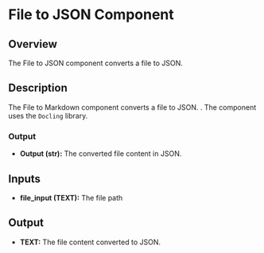 # File to JSON Component

## Overview

The File to JSON component converts a file to JSON.

## Description

The File to Markdown component converts a file to JSON.
. The component uses the `Docling` library.

### Output

- **Output (str):** The converted file content in JSON.

## Inputs

- **file_input (TEXT):** The file path

## Output

- **TEXT:** The file content converted to JSON.
